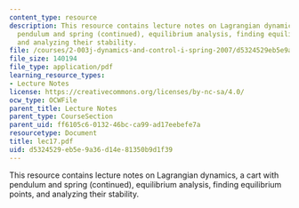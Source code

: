 ```yaml
---
content_type: resource
description: This resource contains lecture notes on Lagrangian dynamics, a cart with
  pendulum and spring (continued), equilibrium analysis, finding equilibrium points,
  and analyzing their stability.
file: /courses/2-003j-dynamics-and-control-i-spring-2007/d5324529eb5e9a36d14e81350b9d1f39_lec17.pdf
file_size: 140194
file_type: application/pdf
learning_resource_types:
- Lecture Notes
license: https://creativecommons.org/licenses/by-nc-sa/4.0/
ocw_type: OCWFile
parent_title: Lecture Notes
parent_type: CourseSection
parent_uid: ff6105c6-0132-46bc-ca99-ad17eebefe7a
resourcetype: Document
title: lec17.pdf
uid: d5324529-eb5e-9a36-d14e-81350b9d1f39
---
```

This resource contains lecture notes on Lagrangian dynamics, a cart with pendulum and spring (continued), equilibrium analysis, finding equilibrium points, and analyzing their stability.